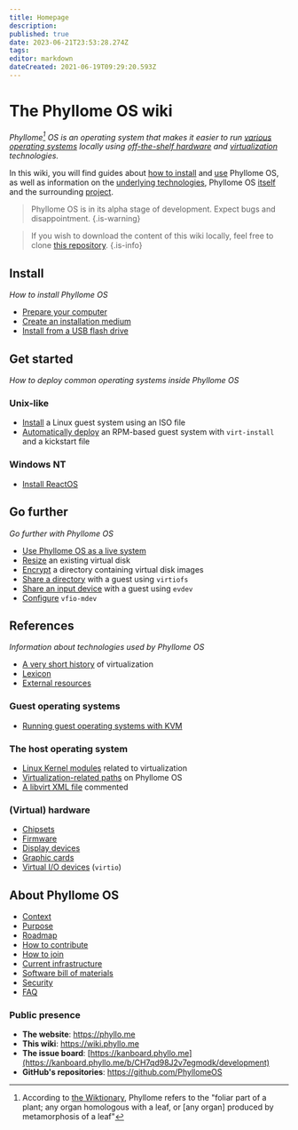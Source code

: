 ```yaml
---
title: Homepage
description: 
published: true
date: 2023-06-21T23:53:28.274Z
tags: 
editor: markdown
dateCreated: 2021-06-19T09:29:20.593Z
---
```


# The Phyllome OS wiki

*Phyllome[^1] OS is an operating system that makes it easier to run [various operating systems](#go-further) locally using [off-the-shelf hardware](/deploy/prepare) and [virtualization](/virt/lexicon#virtualization) technologies.*

In this wiki, you will find guides about [how to install](#install) and [use](#get-started) Phyllome OS, as well as information on the [underlying technologies](#references), Phyllome OS [itself](#about-phyllome-os) and the surrounding [project](#about-the-project).

> Phyllome OS is in its alpha stage of development. Expect bugs and disappointment.
{.is-warning}

[^1]: According to [the Wiktionary](https://en.wiktionary.org/wiki/phyllome), Phyllome refers to the "foliar part of a plant; any organ homologous with a leaf, or [any organ] produced by metamorphosis of a leaf"

> If you wish to download the content of this wiki locally, feel free to clone [this repository](https://github.com/PhyllomeOS/wiki).
{.is-info}

## Install

*How to install Phyllome OS*

- [Prepare your computer](/deploy/prepare)
- [Create an installation medium](/deploy/medium)
- [Install from a USB flash drive](/deploy/install)

## Get started

*How to deploy common operating systems inside Phyllome OS*

### Unix-like
	
- [Install](/getstarted/install-guest) a Linux guest system using an ISO file
- [Automatically deploy](/getstarted/virt-install) an RPM-based guest system with `virt-install` and a kickstart file

### Windows NT

- [Install ReactOS](/getstarted/reactos)

## Go further

*Go further with Phyllome OS*

- [Use Phyllome OS as a live system](/gofurther/live)
- [Resize](/gofurther/resize) an existing virtual disk
- [Encrypt](/gofurther/encrypt) a directory containing virtual disk images
- [Share a directory](/gofurther/virtiofs) with a guest using `virtiofs`
- [Share an input device](/gofurther/evdev) with a guest using `evdev`
- [Configure](/gofurther/vfio-mdev) `vfio-mdev`

## References

*Information about technologies used by Phyllome OS*

- [A very short history](/virt/history) of virtualization
- [Lexicon](/virt/lexicon)
- [External resources](/virt/resources)

### Guest operating systems

- [Running guest operating systems with KVM](/virt/guest.md)

### The host operating system

- [Linux Kernel modules](/virt/host/modules) related to virtualization
- [Virtualization-related paths](/virt/host/paths) on Phyllome OS
- [A libvirt XML file](/virt/host/xml) commented

### (Virtual) hardware

- [Chipsets](/virt/vm/chipset)
- [Firmware](/virt/vm/firmware)
- [Display devices](/virt/vm/display)
- [Graphic cards](/virt/vm/graphic-card)
- [Virtual I/O devices](/virt/vm/virtio) (`virtio`)

## About Phyllome OS

- [Context](/phyllomeos/context)
- [Purpose](/phyllomeos/purpose)
- [Roadmap](/phyllomeos/roadmap)
- [How to contribute](/project/contribute)
- [How to join](/project/join)
- [Current infrastructure](/project/infrastructure)
- [Software bill of materials](/phyllomeos/sbom)
- [Security](/phyllomeos/security)
- [FAQ](/phyllomeos/faq)

### Public presence

- **The website**: https://phyllo.me
- **This wiki**: https://wiki.phyllo.me
- **The issue board**: [https://kanboard.phyllo.me](https://kanboard.phyllo.me/b/CH7qd98J2v7egmodk/development)
- **GitHub's repositories**: https://github.com/PhyllomeOS

